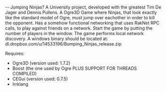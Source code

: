 -- Jumping Ninjas?
A University project, developed with the greatest Tim De Jager and Dennis Pullens.
A Ogre3D Game where Ninjas, that look exactly like the standard model of Ogre, must jump over eachother in order to kill the opponent.
Has a somehow functional networking that uses RakNet RPC calls, to play against friends on a network.
Start the game by putting the number of players in the window. The game performs local network discovery.
A windows binary should be located at: dl.dropbox.com/u/14533196/Bumping_Ninjas_release.zip

Requires:
- Ogre3D (version used: 1.7.2)
- Boost (the one used by Ogre PLUS SUPPORT FOR THREADS COMPILED)
- CEGui (version used: 0.7.5)
- Irrklang